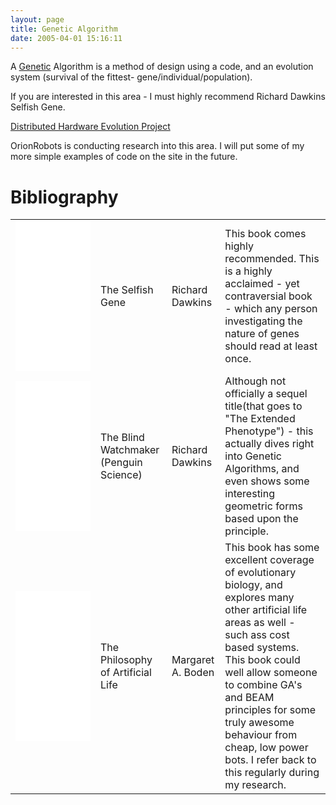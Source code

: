 ```yaml
---
layout: page
title: Genetic Algorithm
date: 2005-04-01 15:16:11
---
```

A <a class="wiki" href="/wiki/genetic.html" title="This word describes the system used by all known biological lifeforms to store sticky (permanent) or static data.">Genetic</a> Algorithm is a method of design using a code, and an evolution system (survival of the fittest- gene/individual/population).

If you are interested in this area - I must highly recommend Richard Dawkins Selfish Gene.

<a class="wiki" href="http://www.dhep.ga/">Distributed Hardware Evolution Project</a>

OrionRobots is conducting research into this area. I will put some of my more simple examples of code on the site in the future.

# Bibliography

<table class="normal" id="fancytable_1"> 
<tr>
    <td> <iframe style="width:120px;height:240px;" marginwidth="0" marginheight="0" scrolling="no" frameborder="0" src="//ws-eu.amazon-adsystem.com/widgets/q?ServiceVersion=20070822&OneJS=1&Operation=GetAdHtml&MarketPlace=GB&source=ss&ref=as_ss_li_til&ad_type=product_link&tracking_id=orionrobots-21&marketplace=amazon&region=GB&placement=0198788606&asins=0198788606&linkId=7364afe7cc98a9b8b3010da43ac39054&show_border=true&link_opens_in_new_window=true"></iframe> </td>
    <td>The Selfish Gene</td>
    <td>Richard Dawkins</td>
    <td>This book comes highly recommended. This is a highly acclaimed - yet contraversial book - which any person investigating the nature of genes should read at least once.</td>
</tr>
<tr>
    <td><iframe style="width:120px;height:240px;" marginwidth="0" marginheight="0" scrolling="no" frameborder="0" src="//ws-eu.amazon-adsystem.com/widgets/q?ServiceVersion=20070822&OneJS=1&Operation=GetAdHtml&MarketPlace=GB&source=ss&ref=as_ss_li_til&ad_type=product_link&tracking_id=orionrobots-21&marketplace=amazon&region=GB&placement=0393351491&asins=0393351491&linkId=eea042bc1d2957822a21e3cc10b3d26e&show_border=true&link_opens_in_new_window=true"></iframe></td>
    <td>The Blind Watchmaker (Penguin Science)</td>
    <td>Richard Dawkins</td>
    <td>Although not officially a sequel title(that goes to "The Extended Phenotype") - this actually dives right into Genetic Algorithms, and even shows some interesting geometric forms based upon the principle.</td>
</tr>
<tr>
    <td><iframe style="width:120px;height:240px;" marginwidth="0" marginheight="0" scrolling="no" frameborder="0" src="//ws-eu.amazon-adsystem.com/widgets/q?ServiceVersion=20070822&OneJS=1&Operation=GetAdHtml&MarketPlace=GB&source=ss&ref=as_ss_li_til&ad_type=product_link&tracking_id=orionrobots-21&marketplace=amazon&region=GB&placement=0198751559&asins=0198751559&linkId=f7801bf3aa42e4d7987b86bcdb5053ec&show_border=true&link_opens_in_new_window=true"></iframe></td>
    <td>The Philosophy of Artificial Life</td>
    <td>Margaret A. Boden</td>
    <td>This book has some excellent coverage of evolutionary biology, and explores many other artificial life areas as well - such ass cost based systems. This book could well allow someone to combine GA's and BEAM principles for some truly awesome behaviour from cheap, low power bots. I refer back to this regularly during my research.</td>
</tr>
</table>
